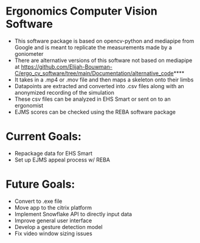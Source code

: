 # Ergonomics Computer Vision Software 

- This software package is based on opencv-python and mediapipe from Google and is meant to replicate the measurements made by a goniometer
- There are alternative versions of this software not based on mediapipe at https://github.com/Elijah-Bouwman-C/ergo_cv_software/tree/main/Documentation/alternative_code****
- It takes in a .mp4 or .mov file and then maps a skeleton onto their limbs
- Datapoints are extracted and converted into .csv files along with an anonymized recording of the simulation
- These csv files can be analyzed in EHS Smart or sent on to an ergonomist
- EJMS scores can be checked using the REBA software package
  
# Current Goals:
- Repackage data for EHS Smart
- Set up EJMS appeal process w/ REBA

# Future Goals:
- Convert to .exe file
- Move app to the citrix platform
- Implement Snowflake API to directly input data
- Improve general user interface
- Develop a gesture detection model
- Fix video window sizing issues
